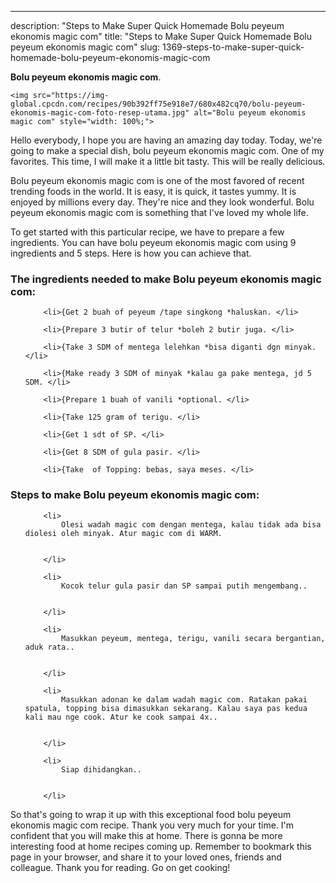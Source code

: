 ---
description: "Steps to Make Super Quick Homemade Bolu peyeum ekonomis magic com"
title: "Steps to Make Super Quick Homemade Bolu peyeum ekonomis magic com"
slug: 1369-steps-to-make-super-quick-homemade-bolu-peyeum-ekonomis-magic-com

<p>
	<strong>Bolu peyeum ekonomis magic com</strong>. 
	
</p>
<p>
	
	<img src="https://img-global.cpcdn.com/recipes/90b392ff75e918e7/680x482cq70/bolu-peyeum-ekonomis-magic-com-foto-resep-utama.jpg" alt="Bolu peyeum ekonomis magic com" style="width: 100%;">
	
	
</p>
<p>
	Hello everybody, I hope you are having an amazing day today. Today, we're going to make a special dish, bolu peyeum ekonomis magic com. One of my favorites. This time, I will make it a little bit tasty. This will be really delicious.
</p>
	
<p>
	Bolu peyeum ekonomis magic com is one of the most favored of recent trending foods in the world. It is easy, it is quick, it tastes yummy. It is enjoyed by millions every day. They're nice and they look wonderful. Bolu peyeum ekonomis magic com is something that I've loved my whole life.
</p>
<p>
	
</p>

<p>
To get started with this particular recipe, we have to prepare a few ingredients. You can have bolu peyeum ekonomis magic com using 9 ingredients and 5 steps. Here is how you can achieve that.
</p>

<h3>The ingredients needed to make Bolu peyeum ekonomis magic com:</h3>

<ol>
	
		<li>{Get 2 buah of peyeum /tape singkong *haluskan. </li>
	
		<li>{Prepare 3 butir of telur *boleh 2 butir juga. </li>
	
		<li>{Take 3 SDM of mentega lelehkan *bisa diganti dgn minyak. </li>
	
		<li>{Make ready 3 SDM of minyak *kalau ga pake mentega, jd 5 SDM. </li>
	
		<li>{Prepare 1 buah of vanili *optional. </li>
	
		<li>{Take 125 gram of terigu. </li>
	
		<li>{Get 1 sdt of SP. </li>
	
		<li>{Get 8 SDM of gula pasir. </li>
	
		<li>{Take  of Topping: bebas, saya meses. </li>
	
</ol>
<p>
	
</p>

<h3>Steps to make Bolu peyeum ekonomis magic com:</h3>

<ol>
	
		<li>
			Olesi wadah magic com dengan mentega, kalau tidak ada bisa diolesi oleh minyak. Atur magic com di WARM.
			
			
		</li>
	
		<li>
			Kocok telur gula pasir dan SP sampai putih mengembang..
			
			
		</li>
	
		<li>
			Masukkan peyeum, mentega, terigu, vanili secara bergantian, aduk rata..
			
			
		</li>
	
		<li>
			Masukkan adonan ke dalam wadah magic com. Ratakan pakai spatula, topping bisa dimasukkan sekarang. Kalau saya pas kedua kali mau nge cook. Atur ke cook sampai 4x..
			
			
		</li>
	
		<li>
			Siap dihidangkan..
			
			
		</li>
	
</ol>

<p>
	
</p>

<p>
	So that's going to wrap it up with this exceptional food bolu peyeum ekonomis magic com recipe. Thank you very much for your time. I'm confident that you will make this at home. There is gonna be more interesting food at home recipes coming up. Remember to bookmark this page in your browser, and share it to your loved ones, friends and colleague. Thank you for reading. Go on get cooking!
</p>
